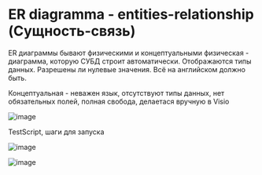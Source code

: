 # ER diagramma - entities-relationship (Сущность-связь)


ER диаграммы бывают физическими и концептуальными физическая - диаграмма, которую СУБД строит автоматически. Отображаются типы данных. Разрешены ли нулевые значения. Всё на английском должно быть.

Концептуальная - неважен язык, отсутствуют типы данных, нет обязательных полей, полная свобода, делаетася вручную в Visio

![image](https://user-images.githubusercontent.com/90384405/196778668-a8334112-fae4-4d15-a009-ba15784256fc.png)

TestScript, шаги для запуска

![image](https://user-images.githubusercontent.com/90384405/196778908-50b949d2-693a-4d41-a9ea-07f3923a1877.png)

![image](https://user-images.githubusercontent.com/90384405/196779160-928ca450-63af-432d-b64a-e5f7d8f8defd.png)


